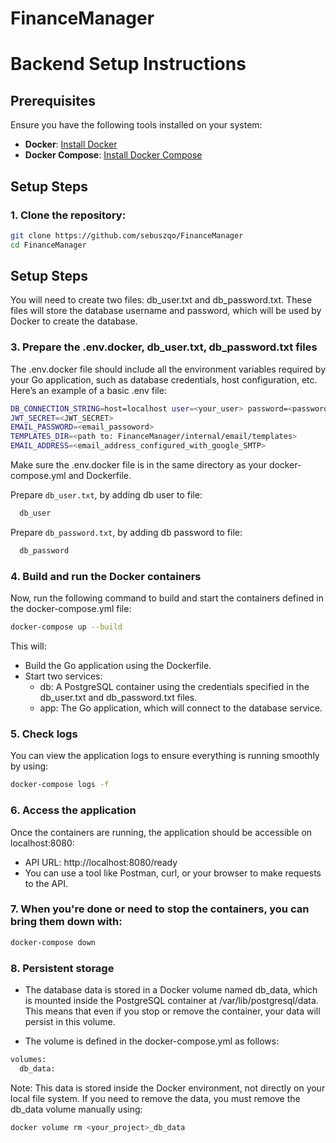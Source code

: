# FinanceManager

# Backend Setup Instructions

## Prerequisites

Ensure you have the following tools installed on your system:

- **Docker**: [Install Docker](https://docs.docker.com/get-docker/)
- **Docker Compose**: [Install Docker Compose](https://docs.docker.com/compose/install/)

## Setup Steps

### 1. Clone the repository:
```bash
git clone https://github.com/sebuszqo/FinanceManager
cd FinanceManager
```

## Setup Steps

You will need to create two files: db_user.txt and db_password.txt. These files will store the database username and password, which will be used by Docker to create the database.

### 3. Prepare the .env.docker, db_user.txt, db_password.txt files 
The .env.docker file should include all the environment variables required by your Go application, such as database credentials, host configuration, etc. Here’s an example of a basic .env file:
```bash
DB_CONNECTION_STRING=host=localhost user=<your_user> password=<password> dbname=<dbname> sslmode=disable
JWT_SECRET=<JWT_SECRET>
EMAIL_PASSWORD=<email_passoword>
TEMPLATES_DIR=<path to: FinanceManager/internal/email/templates>
EMAIL_ADDRESS=<email_address_configured_with_google_SMTP>
```
Make sure the .env.docker file is in the same directory as your docker-compose.yml and Dockerfile.

Prepare `db_user.txt`, by adding db user to file:
```bash
  db_user
```


Prepare `db_password.txt`, by adding db password to file:
```bash
  db_password
```

### 4. Build and run the Docker containers
Now, run the following command to build and start the containers defined in the docker-compose.yml file:
```bash
docker-compose up --build
```

This will:

- Build the Go application using the Dockerfile.
- Start two services:
  - db: A PostgreSQL container using the credentials specified in the db_user.txt and db_password.txt files.
  - app: The Go application, which will connect to the database service.

### 5. Check logs
You can view the application logs to ensure everything is running smoothly by using:

```bash
docker-compose logs -f
```

### 6. Access the application
Once the containers are running, the application should be accessible on localhost:8080:

- API URL: http://localhost:8080/ready
- You can use a tool like Postman, curl, or your browser to make requests to the API.

### 7. When you're done or need to stop the containers, you can bring them down with:
```bash
docker-compose down
```

### 8. Persistent storage
- The database data is stored in a Docker volume named db_data, which is mounted inside the PostgreSQL container at /var/lib/postgresql/data. This means that even if you stop or remove the container, your data will persist in this volume.

- The volume is defined in the docker-compose.yml as follows:
```bash 
volumes:
  db_data:
```
Note: This data is stored inside the Docker environment, not directly on your local file system. If you need to remove the data, you must remove the db_data volume manually using:
```bash
docker volume rm <your_project>_db_data
```